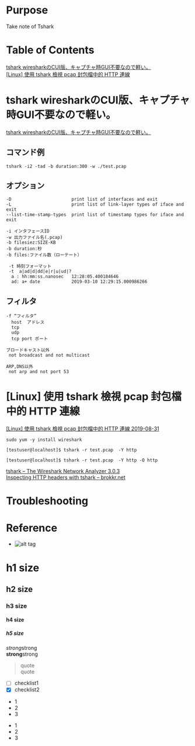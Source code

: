 # Purpose  
Take note of Tshark  

# Table of Contents  
[tshark wiresharkのCUI版、キャプチャ時GUI不要なので軽い。](#tshark-wireshark%E3%81%AEcui%E7%89%88%E3%82%AD%E3%83%A3%E3%83%97%E3%83%81%E3%83%A3%E6%99%82gui%E4%B8%8D%E8%A6%81%E3%81%AA%E3%81%AE%E3%81%A7%E8%BB%BD%E3%81%84)  
[[Linux] 使用 tshark 檢視 pcap 封包檔中的 HTTP 連線](#linux-%E4%BD%BF%E7%94%A8-tshark-%E6%AA%A2%E8%A6%96-pcap-%E5%B0%81%E5%8C%85%E6%AA%94%E4%B8%AD%E7%9A%84-http-%E9%80%A3%E7%B7%9A)  

# tshark wiresharkのCUI版、キャプチャ時GUI不要なので軽い。  
[tshark wiresharkのCUI版、キャプチャ時GUI不要なので軽い。](https://qiita.com/harasakih/items/71261a35506a700e151c)  
## コマンド例  
```
tshark -i2 -tad -b duration:300 -w ./test.pcap 
```

## オプション  
```
-D                       print list of interfaces and exit
-L                       print list of link-layer types of iface and exit
--list-time-stamp-types  print list of timestamp types for iface and exit

-i インタフェースID
-w 出力ファイル名(.pcap)
-b filesiez:SIZE-KB
-b duration:秒
-b files:ファイル数（ローテート）

 -t 時刻フォーマット
 -t  a|ad|d|dd|e|r|u|ud|?
  a : hh:mm:ss.nanosec   12:28:05.400184646 
  ad: a+ date            2019-03-10 12:29:15.000986266
```

## フィルタ  
```
-f “フィルタ”
  host  アドレス
  tcp 
  udp
  tcp port ポート

ブロードキャスト以外
 not broadcast and not multicast 

ARP,DNS以外
 not arp and not port 53 
```

# [Linux] 使用 tshark 檢視 pcap 封包檔中的 HTTP 連線  
[[Linux] 使用 tshark 檢視 pcap 封包檔中的 HTTP 連線 2019-08-31](https://ephrain.net/linux-%e4%bd%bf%e7%94%a8-tshark-%e6%aa%a2%e8%a6%96-pcap-%e5%b0%81%e5%8c%85%e6%aa%94%e4%b8%ad%e7%9a%84-http-%e9%80%a3%e7%b7%9a/)
```
sudo yum -y install wireshark
```

```
[testuser@localhost]$ tshark -r test.pcap  -Y http

```
```
[testuser@localhost]$ tshark -r test.pcap  -Y http -O http
```

[tshark – The Wireshark Network Analyzer 3.0.3](https://www.wireshark.org/docs/man-pages/tshark.html)  
[Inspecting HTTP headers with tshark – brokkr.net](https://brokkr.net/2018/09/02/inspecting-http-headers-with-tshark/)  


# Troubleshooting


# Reference


* []()
![alt tag]()

# h1 size

## h2 size

### h3 size

#### h4 size

##### h5 size

*strong*strong  
**strong**strong  

> quote  
> quote

- [ ] checklist1
- [x] checklist2

* 1
* 2
* 3

- 1
- 2
- 3
